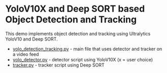 # YoloV10X and Deep SORT based Object Detection and Tracking
This demo implements object detection and tracking using Ultralytics YoloV10 and Deep SORT.

- [yolo_detection_tracking.py](./yolo_detection_tracking.py) - main file that uses detector and tracker on a video feed
- [yolo_detector.py](./yolo_detector.py) - detector script using YoloV10X (x = user choice) 
- [tracker.py](./tracker.py) - tracker script using Deep SORT

